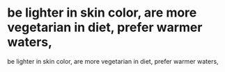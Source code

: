# be lighter in skin color, are more vegetarian in diet, prefer warmer waters,

be lighter in skin color, are more vegetarian in diet, prefer warmer waters,